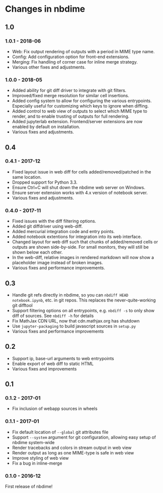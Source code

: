 # Changes in nbdime

## 1.0

###  1.0.1 - 2018-06

- Web: Fix output rendering of outputs with a period in MIME type name.
- Config: Add configuration option for front-end extensions.
- Merging: Fix handling of corner case for inline merge strategy.
- Various other fixes and adjustments.

###  1.0.0 - 2018-05

- Added ability for git diff driver to integrate with git filters.
- Improved/fixed merge resolution for similar cell insertions.
- Added config system to allow for configuring the various entrypoints. Especially useful for customizing which keys to ignore when diffing.
- Added control to web view of outputs to select which MIME type to render, and to enable trusting of outputs for full rendering.
- Added jupyterlab extension. Frontend/server extensions are now enabled by default on installation.
- Various fixes and adjustments.


## 0.4

###  0.4.1 - 2017-12

- Fixed layout issue in web diff for cells added/removed/patched in the same location.
- Dropped support for Python 3.3.
- Ensure Ctrl+C will shut down the nbdime web server on Windows.
- Ensure server extension works with 4.x version of notebook server.
- Various fixes and adjustments.

###  0.4.0 - 2017-11

- Fixed issues with the diff filtering options.
- Added git diffdriver using web-diff.
- Added mercurial integration code and entry points.
- Added notebook extentions for integration into its web interface.
- Changed layout for web diff such that chunks of added/removed cells or outputs are shown side-by-side. For small monitors, they will still be shown below each other.
- In the web-diff, relative images in rendered markdown will now show a placeholder image instead of broken images.
- Various fixes and performance improvements.


## 0.3

- Handle git refs directly in nbdime, so you can `nbdiff HEAD notebook.ipynb`, etc. in git repos. This replaces the never-quite-working git difftool
- Support filtering options on all entrypoints, e.g. `nbdiff -s` to only show diff of sources. See `nbdiff -h` for details
- Fix MathJax CDN URL, now that cdn.mathjax.org has shutdown
- Use `jupyter-packaging` to build javascript sources in `setup.py`
- Various fixes and performance improvements

## 0.2

- Support ip, base-url arguments to web entrypoints
- Enable export of web diff to static HTML
- Various fixes and improvements

## 0.1

###  0.1.2 - 2017-01

- Fix inclusion of webapp sources in wheels

###  0.1.1 - 2017-01

- Fix default location of `--global` git attributes file
- Support `--system` argument for git configuration, allowing easy setup of nbdime system-wide
- Render tracebacks and colors in stream output in web view
- Render output as long as one MIME-type is safe in web view
- Improve styling of web view
- Fix a bug in inline-merge

### 0.1.0 - 2016-12

First release of nbdime!

